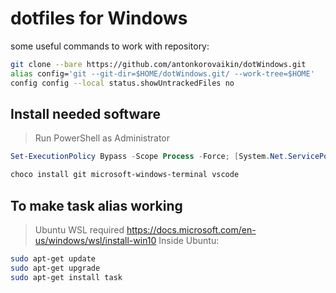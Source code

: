 # dotfiles for Windows

some useful commands to work with repository:
``` bash
git clone --bare https://github.com/antonkorovaikin/dotWindows.git
alias config='git --git-dir=$HOME/dotWindows.git/ --work-tree=$HOME' 
config config --local status.showUntrackedFiles no
```

## Install needed software 
> Run PowerShell as Administrator
``` powershell
Set-ExecutionPolicy Bypass -Scope Process -Force; [System.Net.ServicePointManager]::SecurityProtocol = [System.Net.ServicePointManager]::SecurityProtocol -bor 3072; iex ((New-Object System.Net.WebClient).DownloadString('https://chocolatey.org/install.ps1'))

choco install git microsoft-windows-terminal vscode
```

## To make task alias working
> Ubuntu WSL required https://docs.microsoft.com/en-us/windows/wsl/install-win10
> Inside Ubuntu:
``` bash
sudo apt-get update
sudo apt-get upgrade
sudo apt-get install task
```
